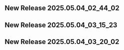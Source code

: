 ## New Release 2025.05.04_02_44_02
## New Release 2025.05.04_03_15_23
## New Release 2025.05.04_03_20_02
